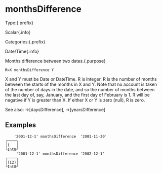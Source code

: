 # monthsDifference

Type:{.prefix}

Scalar{.info}

Categories:{.prefix}

Date/Time{.info}

Months difference between two dates.{.purpose}

~~~
R=X monthsDifference Y
~~~

X and Y must be Date or DateTime. R is Integer. R is the number of months between the starts of the
months in X and Y. Note that no account is taken of the number of days in the date, and so the
number of months between the last day of, say, January, and the first day of February is 1. R will
be negative if Y is greater than X. If either X or Y is zero (null), R is zero.

See also: →[daysDifference], →[yearsDifference]

## Examples

~~~
    '2001-12-1' monthsDifference  '2001-11-30'
┌────┐
│1   │
└Int8┘
     '2001-12-1' monthsDifference '2002-12-1'
┌────┐
│(12)│
└Int8┘
~~~


